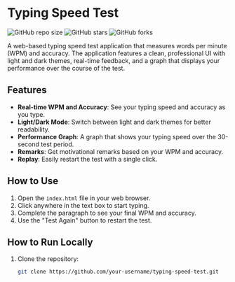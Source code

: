 # Typing Speed Test

![GitHub repo size](https://img.shields.io/github/repo-size/your-username/typing-speed-test)
![GitHub stars](https://img.shields.io/github/stars/your-username/typing-speed-test)
![GitHub forks](https://img.shields.io/github/forks/your-username/typing-speed-test)

A web-based typing speed test application that measures words per minute (WPM) and accuracy. The application features a clean, professional UI with light and dark themes, real-time feedback, and a graph that displays your performance over the course of the test.

## Features

- **Real-time WPM and Accuracy**: See your typing speed and accuracy as you type.
- **Light/Dark Mode**: Switch between light and dark themes for better readability.
- **Performance Graph**: A graph that shows your typing speed over the 30-second test period.
- **Remarks**: Get motivational remarks based on your WPM and accuracy.
- **Replay**: Easily restart the test with a single click.

## How to Use

1. Open the `index.html` file in your web browser.
2. Click anywhere in the text box to start typing.
3. Complete the paragraph to see your final WPM and accuracy.
4. Use the "Test Again" button to restart the test.

## How to Run Locally

1. Clone the repository:

   ```bash
   git clone https://github.com/your-username/typing-speed-test.git
